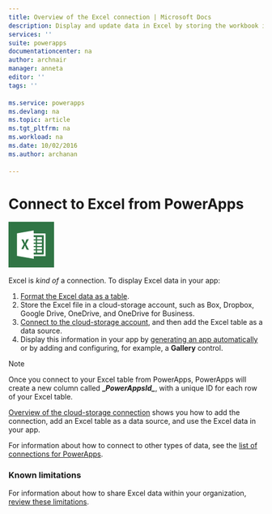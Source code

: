 ```yaml
---
title: Overview of the Excel connection | Microsoft Docs
description: Display and update data in Excel by storing the workbook in a cloud-storage account and then connecting to the data from your app.
services: ''
suite: powerapps
documentationcenter: na
author: archnair
manager: anneta
editor: ''
tags: ''

ms.service: powerapps
ms.devlang: na
ms.topic: article
ms.tgt_pltfrm: na
ms.workload: na
ms.date: 10/02/2016
ms.author: archanan

---
```

# Connect to Excel from PowerApps
![Excel](./media/connection-excel/excelicon.png)

Excel is *kind of* a connection. To display Excel data in your app:

1. [Format the Excel data as a table](https://support.office.com/article/Create-an-Excel-table-in-a-worksheet-E81AA349-B006-4F8A-9806-5AF9DF0AC664).
2. Store the Excel file in a cloud-storage account, such as Box, Dropbox, Google Drive, OneDrive, and OneDrive for Business.
3. [Connect to the cloud-storage account](../add-manage-connections.md), and then add the Excel table as a data source.
4. Display this information in your app by [generating an app automatically](../get-started-create-from-data.md) or by adding and configuring, for example, a **Gallery** control.

> [!NOTE]
> Once you connect to your Excel table from PowerApps, PowerApps will create a new column called **\_*PowerAppsId_***, with a unique ID for each row of your Excel table.

[Overview of the cloud-storage connection](cloud-storage-blob-connections.md) shows you how to add the connection, add an Excel table as a data source, and use the Excel data in your app.

For information about how to connect to other types of data, see the [list of connections for PowerApps](../connections-list.md).

### Known limitations
For information about how to share Excel data within your organization, [review these limitations](cloud-storage-blob-connections.md#sharing-excel-tables).

